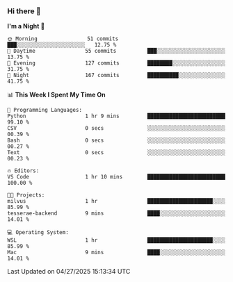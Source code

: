 ### Hi there 👋

<!--
**ALiersEL/ALiersEL** is a ✨ _special_ ✨ repository because its `README.md` (this file) appears on your GitHub profile.

Here are some ideas to get you started:

- 🔭 I’m currently working on ...
- 🌱 I’m currently learning ...
- 👯 I’m looking to collaborate on ...
- 🤔 I’m looking for help with ...
- 💬 Ask me about ...
- 📫 How to reach me: ...
- 😄 Pronouns: ...
- ⚡ Fun fact: ...
-->

<!--START_SECTION:waka-->
**I'm a Night 🦉** 

```text
🌞 Morning                51 commits          ███░░░░░░░░░░░░░░░░░░░░░░   12.75 % 
🌆 Daytime                55 commits          ███░░░░░░░░░░░░░░░░░░░░░░   13.75 % 
🌃 Evening                127 commits         ████████░░░░░░░░░░░░░░░░░   31.75 % 
🌙 Night                  167 commits         ██████████░░░░░░░░░░░░░░░   41.75 % 
```


📊 **This Week I Spent My Time On** 

```text
💬 Programming Languages: 
Python                   1 hr 9 mins         █████████████████████████   99.10 % 
CSV                      0 secs              ░░░░░░░░░░░░░░░░░░░░░░░░░   00.39 % 
Bash                     0 secs              ░░░░░░░░░░░░░░░░░░░░░░░░░   00.27 % 
Text                     0 secs              ░░░░░░░░░░░░░░░░░░░░░░░░░   00.23 % 

🔥 Editors: 
VS Code                  1 hr 10 mins        █████████████████████████   100.00 % 

🐱‍💻 Projects: 
milvus                   1 hr                █████████████████████░░░░   85.99 % 
tesserae-backend         9 mins              ████░░░░░░░░░░░░░░░░░░░░░   14.01 % 

💻 Operating System: 
WSL                      1 hr                █████████████████████░░░░   85.99 % 
Mac                      9 mins              ████░░░░░░░░░░░░░░░░░░░░░   14.01 % 
```


 Last Updated on 04/27/2025 15:13:34 UTC
<!--END_SECTION:waka-->

